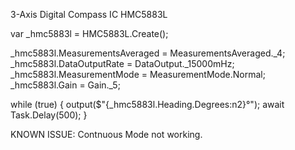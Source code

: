 3-Axis Digital Compass IC
HMC5883L

var _hmc5883l = HMC5883L.Create();

_hmc5883l.MeasurementsAveraged = MeasurementsAveraged._4;
_hmc5883l.DataOutputRate = DataOutput._15000mHz;
_hmc5883l.MeasurementMode = MeasurementMode.Normal;
_hmc5883l.Gain = Gain._5;

while (true)
{
    output($"{_hmc5883l.Heading.Degrees:n2}°");
    await Task.Delay(500);
}

KNOWN ISSUE: Contnuous Mode not working.